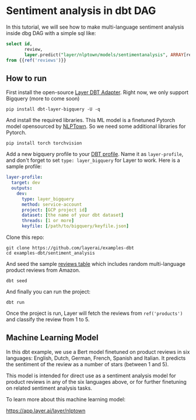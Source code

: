 # Sentiment analysis in dbt DAG

In this tutorial, we will see how to make multi-language sentiment analysis inside dbg DAG with a simple sql like:

```sql
select id,
       review,
       layer.predict("layer/nlptown/models/sentimentanalysis", ARRAY[review])
from {{ref('reviews')}}
```

## How to run

First install the open-source [Layer DBT Adapter](https://github.com/layerai/dbt-adapters). Right now, we only support Bigquery (more to come soon)

```shell
pip install dbt-layer-bigquery -U -q
```

And install the required libraries. This ML model is a finetuned Pytorch model opensourced by [NLPTown](https://www.nlp.town/). So we need some additional libraries for Pytorch.

```shell
pip install torch torchvision
```

Add a new bigquery profile to your [DBT profile](https://docs.getdbt.com/dbt-cli/configure-your-profile/). Name it as `layer-profile`, and don't forget to set `type: layer_bigquery` for Layer to work. Here is a sample profile:


```yaml
layer-profile:
  target: dev
  outputs:
    dev:
      type: layer_bigquery
      method: service-account
      project: [GCP project id]
      dataset: [the name of your dbt dataset]
      threads: [1 or more]
      keyfile: [/path/to/bigquery/keyfile.json]
```

Clone this repo:
```shell
git clone https://github.com/layerai/examples-dbt
cd examples-dbt/sentiment_analysis
```

And seed the sample [reviews table](seeds/reviews.csv) which includes random multi-language product reviews from Amazon.

```shell
dbt seed
```

And finally you can run the project:

```shell
dbt run
```

Once the project is run, Layer will fetch the reviews from `ref('products')` and classify the review from 1 to 5.


## Machine Learning Model

In this dbt example, we use a Bert model finetuned on product reviews in six languages: English, Dutch, German, French, Spanish and Italian. It predicts the sentiment of the review as a number of stars (between 1 and 5).

This model is intended for direct use as a sentiment analysis model for product reviews in any of the six languages above, or for further finetuning on related sentiment analysis tasks.


To learn more about this machine learning model:

https://app.layer.ai/layer/nlptown
